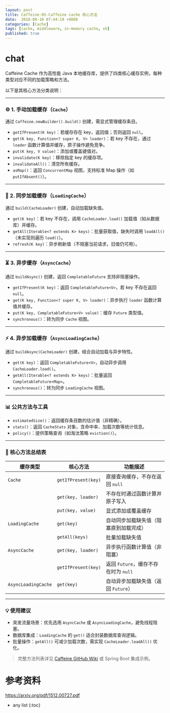 ```yaml
---
layout: post
title: Caffeine-05-Caffeine cache 核心方法
date:  2018-09-10 07:44:19 +0800
categories: [Cache]
tags: [cache, middleware, in-memory cache, sh]
published: true
---
```


# chat

Caffeine Cache 作为高性能 Java 本地缓存库，提供了四类核心缓存实例，每种类型对应不同的加载策略和方法。

以下是其核心方法分类说明：

---

### ⚙️ 1. 手动加载缓存（`Cache`）
通过 `Caffeine.newBuilder().build()` 创建，需显式管理缓存条目。
- `getIfPresent(K key)`：若缓存存在 key，返回值；否则返回 `null`。
- `get(K key, Function<? super K, V> loader)`：若 key 不存在，通过 `loader` 函数计算值并缓存，原子操作避免竞争。
- `put(K key, V value)`：添加或覆盖键值对。
- `invalidate(K key)`：移除指定 key 的缓存项。
- `invalidateAll()`：清空所有缓存。
- `asMap()`：返回 `ConcurrentMap` 视图，支持标准 Map 操作（如 `putIfAbsent()`）。

---

### 🔄 2. 同步加载缓存（`LoadingCache`）
通过 `build(CacheLoader)` 创建，自动加载缺失值。
- `get(K key)`：若 key 不存在，调用 `CacheLoader.load()` 加载值（如从数据库）并缓存。
- `getAll(Iterable<? extends K> keys)`：批量获取值，缺失时调用 `loadAll()`（未实现则遍历 `load()`）。
- `refresh(K key)`：异步刷新值（不阻塞当前请求，旧值仍可用）。

---

### ⏳ 3. 异步缓存（`AsyncCache`）
通过 `buildAsync()` 创建，返回 `CompletableFuture` 支持非阻塞操作。
- `getIfPresent(K key)`：返回 `CompletableFuture<V>`，若 key 不存在返回 `null`。
- `get(K key, Function<? super K, V> loader)`：异步执行 `loader` 函数计算值并缓存。
- `put(K key, CompletableFuture<V> value)`：缓存 `Future` 类型值。
- `synchronous()`：转为同步 `Cache` 视图。

---

### ⚡️ 4. 异步加载缓存（`AsyncLoadingCache`）
通过 `buildAsync(CacheLoader)` 创建，结合自动加载与异步特性。
- `get(K key)`：返回 `CompletableFuture<V>`，自动异步调用 `CacheLoader.load()`。
- `getAll(Iterable<? extends K> keys)`：批量返回 `CompletableFuture<Map>`。
- `synchronous()`：转为同步 `LoadingCache` 视图。

---

### 📊 公共方法与工具
- `estimatedSize()`：返回缓存条目数的估计值（非精确）。
- `stats()`：返回 `CacheStats` 对象，含命中率、加载次数等统计信息。
- `policy()`：提供策略查询（如淘汰策略 `eviction()`）。

---

### 💎 核心方法总结表
| 缓存类型          | 核心方法                            | 功能描述                                                                 |
|------------------------|----------------------------------------|-----------------------------------------------------------------------------|
| `Cache`            | `getIfPresent(key)`                    | 直接查询缓存，不存在返回 `null`                                             |
|                        | `get(key, loader)`                     | 不存在时通过函数计算并原子写入                                              |
|                        | `put(key, value)`                      | 显式添加或覆盖缓存                                                          |
| `LoadingCache`     | `get(key)`                             | 自动同步加载缺失值（阻塞直到加载完成）                                      |
|                        | `getAll(keys)`                         | 批量加载缺失值                                                              |
| `AsyncCache`       | `get(key, loader)`                     | 异步执行函数计算值（非阻塞）                                                |
|                        | `getIfPresent(key)`                    | 返回 `Future`，缓存不存在时为 `null`                                        |
| `AsyncLoadingCache`| `get(key)`                             | 自动异步加载缺失值（返回 `Future`）                                         |

---

### 💡 使用建议
- 突发流量场景：优先选用 `AsyncCache` 或 `AsyncLoadingCache`，避免线程阻塞。
- 数据库集成：`LoadingCache` 的 `get()` 适合封装数据库查询逻辑。
- 批量操作：`getAll()` 可减少加载次数，需实现 `CacheLoader.loadAll()` 优化。

> 完整方法列表详见 [Caffeine GitHub Wiki](https://github.com/ben-manes/caffeine/wiki) 或 Spring Boot 集成示例。


# 参考资料

https://arxiv.org/pdf/1512.00727.pdf

* any list
{:toc}